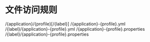 # 文件访问规则
/{application}/{profile}[/{label}]
/{application}-{profile}.yml
/{label}/{application}-{profile}.yml
/{application}-{profile}.properties
/{label}/{application}-{profile}.properties

